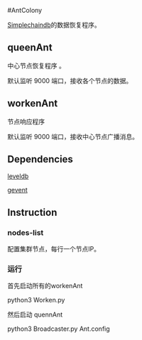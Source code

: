 #AntColony

[Simplechaindb](https://github.com/BUAANLSDE/Simplechaindb)的数据恢复程序。

## queenAnt

   中心节点恢复程序 。

   默认监听 9000 端口，接收各个节点的数据。

## workenAnt

   节点响应程序

   默认监听 9000 端口，接收中心节点广播消息。

## Dependencies

[leveldb](http://git.oschina.net/buaalining/AntColony/issues/1)  

[gevent](https://github.com/gevent/gevent)

## Instruction

### nodes-list 

 配置集群节点，每行一个节点IP。

### 运行

 首先启动所有的workenAnt
 
 python3 Worken.py
 
 然后启动 quennAnt
 
 python3 Broadcaster.py Ant.config
  
  







